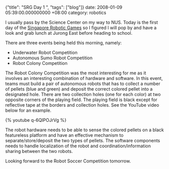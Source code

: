 {"title": "SRG Day 1  ", "tags": ["blog"]}
date: 2008-01-09 05:39:00.000000000 +08:00
category: robotics

I usually pass by the Science Center on my way to NUS. Today is the first day of the [Singapore Robotic Games](http://guppy.mpe.nus.edu.sg/srg/) so I figured I will pop by and have a look and grab lunch at Jurong East before heading to school.

There are three events being held this morning, namely:

* Underwater Robot Competition
* Autonomous Sumo Robot Competition
* Robot Colony Competition

The Robot Colony Competition was the most interesting for me as it involves an interesting combination of hardware and software. In this event, teams must build a pair of autonomous robots that has to collect a number of pellets (blue and green) and deposit the correct colored pellet into a designated hole. There are two collection holes (one for each color) at two opposite corners of the playing field. The playing field is black except for reflective tape at the borders and collection holes. See the YouTube video below for an example.

{% youtube q-6QIPOJrVg %}

The robot hardware needs to be able to sense the colored pellets on a black featureless platform and have an effective mechanism to separate/store/deposit the two types of pellets. The software components needs to handle localization of the robot and coordination/information sharing between the two robots.

Looking forward to the Robot Soccer Competition tomorrow.
